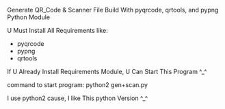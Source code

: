 Generate QR_Code & Scanner File 
Build With pyqrcode, qrtools, and pypng Python Module

U Must Install All Requirements
like:
- pyqrcode
- pypng
- qrtools

If U Already Install Requirements Module, U Can Start This Program ^_^

command to start program:
python2 gen+scan.py

I use python2 cause, I like This python Version ^_^

